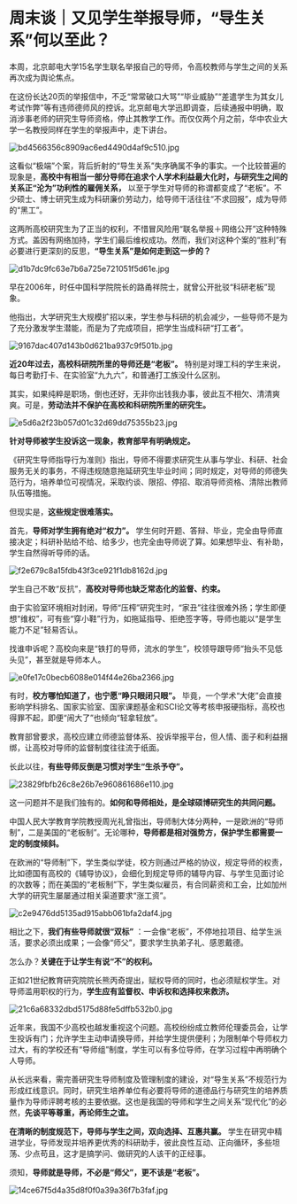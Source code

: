 # 周末谈｜又见学生举报导师，“导生关系”何以至此？

本周，北京邮电大学15名学生联名举报自己的导师，令高校教师与学生之间的关系再次成为舆论焦点。

在这份长达20页的举报信中，不乏“常常破口大骂”“毕业威胁”“差遣学生为其女儿考试作弊”等有违师德师风的控诉。北京邮电大学迅即调查，后续通报中明确，取消涉事老师的研究生导师资格，停止其教学工作。而仅仅两个月之前，华中农业大学一名教授同样在学生的举报声中，走下讲台。

![bd4566356c8909ac6ed4490d4af9c510.jpg](https://raw.githubusercontent.com/qqhsx/qqnews_image/main/2024/04/14/周末谈｜又见学生举报导师，“导生关系”何以至此？/bd4566356c8909ac6ed4490d4af9c510.jpg)

这看似“极端”个案，背后折射的“导生关系”失序确属不争的事实。一个比较普遍的现象是，**高校中有相当一部分导师在追求个人学术利益最大化时，与研究生之间的关系正“沦为”功利性的雇佣关系，**
以至于学生对导师的称谓都变成了“老板”。不少硕士、博士研究生成为科研廉价劳动力，给导师干活往往“不求回报”，成为导师的“黑工”。

这两所高校研究生为了正当的权利，不惜冒风险用“联名举报＋网络公开”这种特殊方式。盖因有网络加持，学生们最后维权成功。然而，我们对这种个案的“胜利”有必要进行更深刻的反思，**“导生关系”是如何走到这一步的？**

![d1b7dc9fc63e7b6a725e721051f5d61e.jpg](https://raw.githubusercontent.com/qqhsx/qqnews_image/main/2024/04/14/周末谈｜又见学生举报导师，“导生关系”何以至此？/d1b7dc9fc63e7b6a725e721051f5d61e.jpg)

早在2006年，时任中国科学院院长的路甬祥院士，就曾公开批驳“科研老板”现象。

他指出，大学研究生大规模扩招以来，学生参与科研的机会减少，一些导师不是为了充分激发学生潜能，而是为了完成项目，把学生当成科研“打工者”。

![9167dac407d143b0d621ba937c9f501b.jpg](https://raw.githubusercontent.com/qqhsx/qqnews_image/main/2024/04/14/周末谈｜又见学生举报导师，“导生关系”何以至此？/9167dac407d143b0d621ba937c9f501b.jpg)

**近20年过去，高校科研院所里的导师还是“老板”。** 特别是对理工科的学生来说，每日考勤打卡、在实验室“九九六”，和普通打工族没什么区别。

其实，如果纯粹是职场，倒也还好，无非你出钱我办事，彼此互不相欠、清清爽爽。可是，**劳动法并不保护在高校和科研院所里的研究生。**

![e5d6a2f23b057d01c32d69dd75355b23.jpg](https://raw.githubusercontent.com/qqhsx/qqnews_image/main/2024/04/14/周末谈｜又见学生举报导师，“导生关系”何以至此？/e5d6a2f23b057d01c32d69dd75355b23.jpg)

**针对导师被学生投诉这一现象，教育部早有明确规定。**

《研究生导师指导行为准则》指出，导师不得要求研究生从事与学业、科研、社会服务无关的事务，不得违规随意拖延研究生毕业时间；同时规定，对导师的师德失范行为，培养单位可视情况，采取约谈、限招、停招、取消导师资格、清除出教师队伍等措施。

但现实是，**这些规定很难落实。**

首先，**导师对学生拥有绝对“权力”。**
学生何时开题、答辩、毕业，完全由导师直接决定；科研补贴给不给、给多少，也完全由导师说了算。如果想毕业、有补助，学生自然得听导师的话。

![f2e679c8a15fdb43f3ce921f1db8162d.jpg](https://raw.githubusercontent.com/qqhsx/qqnews_image/main/2024/04/14/周末谈｜又见学生举报导师，“导生关系”何以至此？/f2e679c8a15fdb43f3ce921f1db8162d.jpg)

学生自己不敢“反抗”，**高校对导师也缺乏常态化的监督、约束。**

由于实验室环境相对封闭，导师“压榨”研究生时，“家丑”往往很难外扬；学生即便想“维权”，可有些“穿小鞋”行为，如拖延指导、拒绝签字等，导师也能以“是学生能力不足”轻易否认。

找谁申诉呢？高校向来是“铁打的导师，流水的学生”，校领导跟导师“抬头不见低头见”，甚至就是导师本人。

![e0fe17c0becb6088e014f44e26ba2366.jpg](https://raw.githubusercontent.com/qqhsx/qqnews_image/main/2024/04/14/周末谈｜又见学生举报导师，“导生关系”何以至此？/e0fe17c0becb6088e014f44e26ba2366.jpg)

有时，**校方哪怕知道了，也宁愿“睁只眼闭只眼”。**
毕竟，一个学术“大佬”会直接影响学科排名、国家实验室、国家课题基金和SCI论文等考核申报硬指标，高校也得罪不起，即便“闹大了”也倾向“轻拿轻放”。

教育部曾要求，高校应建立师德监督体系、投诉举报平台，但人情、面子和利益捆绑，让高校对导师的监督制度往往流于纸面。

长此以往，**有些导师反倒是习惯对学生“生杀予夺”。**

![23829fbfb26c8e26b7e960861686e110.jpg](https://raw.githubusercontent.com/qqhsx/qqnews_image/main/2024/04/14/周末谈｜又见学生举报导师，“导生关系”何以至此？/23829fbfb26c8e26b7e960861686e110.jpg)

这一问题并不是我们独有的。**如何和导师相处，是全球硕博研究生的共同问题。**

中国人民大学教育学院教授周光礼曾指出，导师制大体分两种，一是欧洲的“导师制”，二是美国的“老板制”。无论哪种，**导师都是相对强势方，保护学生都需要一定的制度倾斜。**

在欧洲的“导师制”下，学生类似学徒，校方则通过严格的协议，规定导师的权责，比如德国有高校的《辅导协议》，会细化到规定导师的辅导内容、与学生见面讨论的次数等；而在美国的“老板制”下，学生类似雇员，有合同薪资和工会，比如加州大学的研究生屡屡通过相关渠道要求“涨工资”。

![c2e9476dd5135ad915abb061bfa2daf4.jpg](https://raw.githubusercontent.com/qqhsx/qqnews_image/main/2024/04/14/周末谈｜又见学生举报导师，“导生关系”何以至此？/c2e9476dd5135ad915abb061bfa2daf4.jpg)

相比之下，**我们有些导师就很“双标”** ：一会像“老板”，不停地拉项目、给学生派活，要求必须出成果；一会像“师父”，要求学生执弟子礼、感恩戴德。

怎么办？**关键在于让学生有说“不”的权利。**

正如21世纪教育研究院院长熊丙奇提出，赋权导师的同时，也必须赋权学生。对导师滥用职权的行为，**学生应有监督权、申诉权和选择权来救济。**

![21c6a68332dbd5175d88fe5dffb532b0.jpg](https://raw.githubusercontent.com/qqhsx/qqnews_image/main/2024/04/14/周末谈｜又见学生举报导师，“导生关系”何以至此？/21c6a68332dbd5175d88fe5dffb532b0.jpg)

近年来，我国不少高校也越发重视这个问题。高校纷纷成立教师伦理委员会，让学生投诉有门；允许学生主动申请换导师，并给学生提供便利；为限制单个导师权力过大，有的学校还有“导师组”制度，学生可以有多位导师，在学习过程中再明确个人导师。

从长远来看，需完善研究生导师制度及管理制度的建设，对“导生关系”不规范行为形成红线意识。同时，研究生培养单位有必要将导师的道德品行与研究生的培养质量作为导师评聘考核的主要依据。这也是我国的导师和学生之间关系“现代化”的必然，**先谈平等尊重，再论师生之谊。**

**在清晰的制度规范下，导师与学生之间，双向选择、互惠共赢。**
学生在研究中精进学业，导师发现并培养更优秀的科研助手，彼此良性互动、正向循环，多些坦荡、少点苟且，这才是搞学问、做研究的人该干的正经事。

须知，**导师就是导师，不必是“师父”，更不该是“老板”。**

![14ce67f5d4a35d8f0f0a39a36f7b3faf.jpg](https://raw.githubusercontent.com/qqhsx/qqnews_image/main/2024/04/14/周末谈｜又见学生举报导师，“导生关系”何以至此？/14ce67f5d4a35d8f0f0a39a36f7b3faf.jpg)

